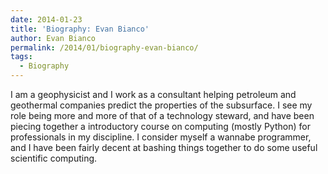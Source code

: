 ```yaml
---
date: 2014-01-23
title: 'Biography: Evan Bianco'
author: Evan Bianco
permalink: /2014/01/biography-evan-bianco/
tags:
  - Biography
---
```

I am a geophysicist and I work as a consultant helping petroleum and geothermal companies predict the properties of the subsurface. I see my role being more and more of that of a technology steward, and have been piecing together a introductory course on computing (mostly Python) for professionals in my discipline. I consider myself a wannabe programmer, and I have been fairly decent at bashing things together to do some useful scientific computing.
